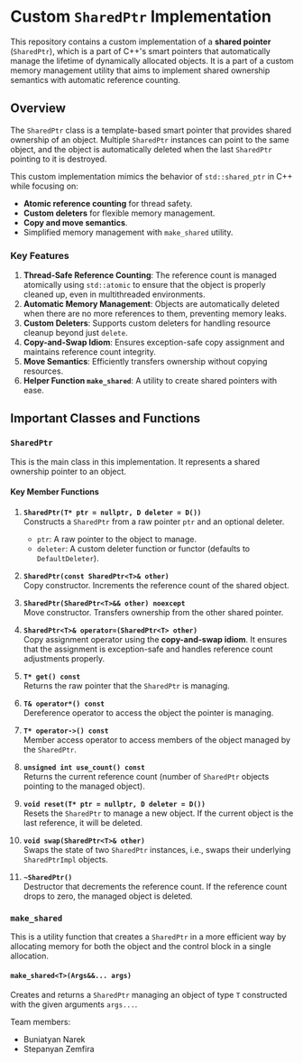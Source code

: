 # Custom `SharedPtr` Implementation

This repository contains a custom implementation of a **shared pointer** (`SharedPtr`), which is a part of C++'s smart pointers that automatically manage the lifetime of dynamically allocated objects. It is a part of a custom memory management utility that aims to implement shared ownership semantics with automatic reference counting.

## Overview

The `SharedPtr` class is a template-based smart pointer that provides shared ownership of an object. Multiple `SharedPtr` instances can point to the same object, and the object is automatically deleted when the last `SharedPtr` pointing to it is destroyed.

This custom implementation mimics the behavior of `std::shared_ptr` in C++ while focusing on:
- **Atomic reference counting** for thread safety.
- **Custom deleters** for flexible memory management.
- **Copy and move semantics**.
- Simplified memory management with `make_shared` utility.

### Key Features

1. **Thread-Safe Reference Counting**: The reference count is managed atomically using `std::atomic` to ensure that the object is properly cleaned up, even in multithreaded environments.
2. **Automatic Memory Management**: Objects are automatically deleted when there are no more references to them, preventing memory leaks.
3. **Custom Deleters**: Supports custom deleters for handling resource cleanup beyond just `delete`.
4. **Copy-and-Swap Idiom**: Ensures exception-safe copy assignment and maintains reference count integrity.
5. **Move Semantics**: Efficiently transfers ownership without copying resources.
6. **Helper Function `make_shared`**: A utility to create shared pointers with ease.

## Important Classes and Functions

### `SharedPtr`

This is the main class in this implementation. It represents a shared ownership pointer to an object.

#### Key Member Functions

1. **`SharedPtr(T* ptr = nullptr, D deleter = D())`**  
   Constructs a `SharedPtr` from a raw pointer `ptr` and an optional deleter.  
   - `ptr`: A raw pointer to the object to manage.
   - `deleter`: A custom deleter function or functor (defaults to `DefaultDeleter`).

2. **`SharedPtr(const SharedPtr<T>& other)`**  
   Copy constructor. Increments the reference count of the shared object.

3. **`SharedPtr(SharedPtr<T>&& other) noexcept`**  
   Move constructor. Transfers ownership from the other shared pointer.

4. **`SharedPtr<T>& operator=(SharedPtr<T> other)`**  
   Copy assignment operator using the **copy-and-swap idiom**. It ensures that the assignment is exception-safe and handles reference count adjustments properly.

5. **`T* get() const`**  
   Returns the raw pointer that the `SharedPtr` is managing.

6. **`T& operator*() const`**  
   Dereference operator to access the object the pointer is managing.

7. **`T* operator->() const`**  
   Member access operator to access members of the object managed by the `SharedPtr`.

8. **`unsigned int use_count() const`**  
   Returns the current reference count (number of `SharedPtr` objects pointing to the managed object).

9. **`void reset(T* ptr = nullptr, D deleter = D())`**  
   Resets the `SharedPtr` to manage a new object. If the current object is the last reference, it will be deleted.

10. **`void swap(SharedPtr<T>& other)`**  
   Swaps the state of two `SharedPtr` instances, i.e., swaps their underlying `SharedPtrImpl` objects.

11. **`~SharedPtr()`**  
   Destructor that decrements the reference count. If the reference count drops to zero, the managed object is deleted.

### `make_shared`

This is a utility function that creates a `SharedPtr` in a more efficient way by allocating memory for both the object and the control block in a single allocation.

#### **`make_shared<T>(Args&&... args)`**
Creates and returns a `SharedPtr` managing an object of type `T` constructed with the given arguments `args...`.

Team members:
- Buniatyan Narek
- Stepanyan Zemfira
